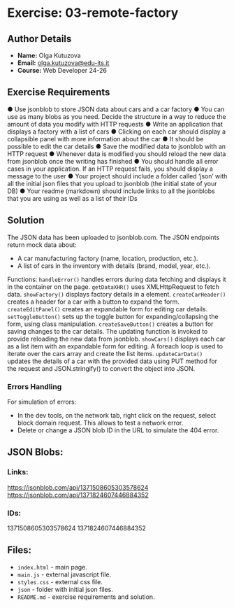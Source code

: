 # Exercise: 03-remote-factory

## Author Details
- **Name:** Olga Kutuzova  
- **Email:** olga.kutuzova@edu-its.it  
- **Course:** Web Developer 24-26


## Exercise Requirements
● Use jsonblob to store JSON data about cars and a car factory
● You can use as many blobs as you need. Decide the structure in a way to 
reduce the amount of data you modify with HTTP requests
● Write an application that displays a factory with a list of cars
● Clicking on each car should display a collapsible panel with more 
information about the car
● It should be possible to edit the car details
● Save the modified data to jsonblob with an HTTP request
● Whenever data is modified you should reload the new data from jsonblob 
once the writing has finished
● You should handle all error cases in your application. If an HTTP request 
fails, you should display a message to the user
● Your project should include a folder called ‘json’ with all the initial json files 
that you upload to jsonblob (the initial state of your DB)
● Your readme (markdown) should include links to all the jsonblobs that you 
are using as well as a list of their IDs

## Solution
The JSON data has been uploaded to jsonblob.com. The JSON endpoints return mock data about:
- A car manufacturing factory (name, location, production, etc.).
- A list of cars in the inventory with details (brand, model, year, etc.).

Functions:
`handleError()` handles errors during data fetching and displays it in the container on the page.
`getDataXHR()` uses XMLHttpRequest to fetch data.
`showFactory()` displays factory details in a <factoryDetails> element.
`createCarHeader()` creates a header for a car with a button to expand the form.
`createEditPanel()` creates an expandable form for editing car details.
`setToggleButton()` sets up the toggle button for expanding/collapsing the form, using class manipulation.
`createSaveButton()` creates a button for saving changes to the car details. The updating function is invoked to provide reloading the new data from jsonblob. 
`showCars()` displays each car as a list item with an expandable form for editing. A foreach loop is used to iterate over the cars array and create the list items.
`updateCarData()` updates the details of a car with the provided data using PUT method for the request and JSON.stringify() to convert the object into JSON.

### Errors Handling
For simulation of errors:
- In the dev tools, on the network tab, right click on the request, select block domain request. This allows to test a network error.
- Delete or change a JSON blob ID in the URL to simulate the 404 error.

## JSON Blobs:
### Links:
https://jsonblob.com/api/1371508605303578624
https://jsonblob.com/api/1371824607446884352
### IDs:
1371508605303578624
1371824607446884352
## Files:
- `index.html` - main page.
- `main.js` - external javascript file.
- `styles.css` - external css file.
- `json` - folder with initial json files.
- `README.md` - exercise requirements and solution. 
